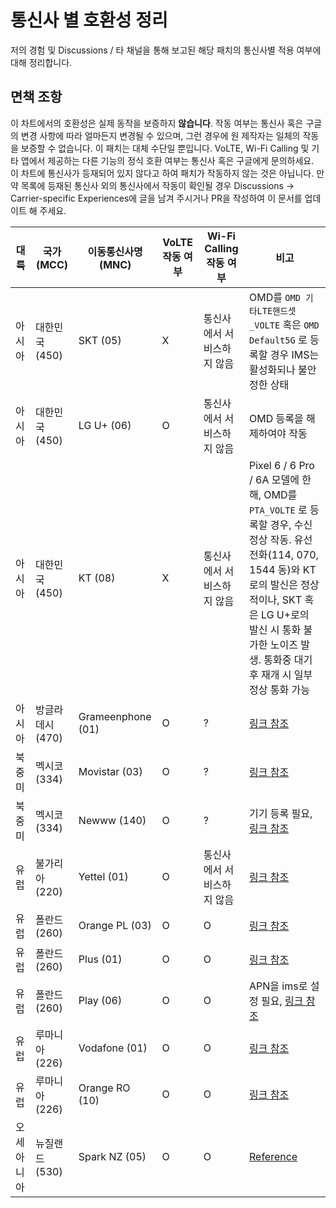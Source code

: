 # 통신사 별 호환성 정리

저의 경험 및 Discussions / 타 채널을 통해 보고된 해당 패치의 통신사별 적용 여부에 대해 정리합니다.

## 면책 조항

이 차트에서의 호환성은 실제 동작을 보증하지 **않습니다**. 작동 여부는 통신사 혹은 구글의 변경 사항에 따라 얼마든지 변경될 수 있으며, 그런 경우에 원 제작자는 일체의 작동을 보증할 수 없습니다. 이 패치는 대체 수단일 뿐입니다. VoLTE, Wi-Fi Calling 및 기타 앱에서 제공하는 다른 기능의 정식 호환 여부는 통신사 혹은 구글에게 문의하세요.  
이 차트에 통신사가 등재되어 있지 않다고 하여 패치가 작동하지 않는 것은 아닙니다. 만약 목록에 등재된 통신사 외의 통신사에서 작동이 확인될 경우 Discussions -> Carrier-specific Experiences에 글을 남겨 주시거나 PR을 작성하여 이 문서를 업데이트 해 주세요.

| 대륙   | 국가 (MCC)       | 이동통신사명 (MNC) | VoLTE 작동 여부 | Wi-Fi Calling 작동 여부    | 비고                                                                                                                                                                     |
| ------ | ---------------- | ------------------ | --------------- | -------------------------- |------------------------------------------------------------------------------------------------------------------------------------------------------------------------|
| 아시아 | 대한민국 (450)   | SKT (05)           | X               | 통신사에서 서비스하지 않음 | OMD를 `OMD 기타LTE핸드셋_VOLTE` 혹은 `OMD Default5G` 로 등록할 경우 IMS는 활성화되나 불안정한 상태                                                                                               |
| 아시아 | 대한민국 (450)   | LG U+ (06)         | O               | 통신사에서 서비스하지 않음 | OMD 등록을 해제하여야 작동                                                                                                                                                       |
| 아시아 | 대한민국 (450)   | KT (08)            | X               | 통신사에서 서비스하지 않음 | Pixel 6 / 6 Pro / 6A 모델에 한해, OMD를 `PTA_VOLTE` 로 등록할 경우, 수신 정상 작동. 유선전화(114, 070, 1544 동)와 KT로의 발신은 정상적이나, SKT 혹은 LG U+로의 발신 시 통화 불가한 노이즈 발생. 통화중 대기 후 재개 시 일부 정상 통화 가능 |
| 아시아 | 방글라데시 (470) | Grameenphone (01)  | O               | ?                          | [링크 참조](https://github.com/kyujin-cho/pixel-volte-patch/discussions/1#discussioncomment-4940003)                                                                       |
| 북중미 | 멕시코 (334)     | Movistar (03)      | O               | ?                          | [링크 참조](https://github.com/kyujin-cho/pixel-volte-patch/discussions/1#discussioncomment-5014817)                                                                       |
| 북중미 | 멕시코 (334)     | Newww (140)        | O               | ?                          | 기기 등록 필요, [링크 참조](https://github.com/kyujin-cho/pixel-volte-patch/discussions/1#discussioncomment-4988569)                                                             |
| 유럽   | 불가리아 (220)   | Yettel (01)        | O               | 통신사에서 서비스하지 않음 | [링크 참조](https://github.com/kyujin-cho/pixel-volte-patch/discussions/1#discussioncomment-5012767)                                                                       |
| 유럽   | 폴란드 (260)     | Orange PL (03)     | O               | O                          | [링크 참조](https://github.com/kyujin-cho/pixel-volte-patch/issues/17)                                                                                                     |
| 유럽   | 폴란드 (260)     | Plus (01)          | O               | O                          | [링크 참조](https://github.com/kyujin-cho/pixel-volte-patch/issues/17)                                                                                                     |
| 유럽   | 폴란드 (260)     | Play (06)          | O               | O                          | APN을 ims로 설정 필요, [링크 참조](https://github.com/kyujin-cho/pixel-volte-patch/issues/17)                                                                                    |
| 유럽   | 루마니아 (226)   | Vodafone (01)      | O               | O                          | [링크 참조](https://github.com/kyujin-cho/pixel-volte-patch/discussions/6)                                                                                                 |
| 유럽   | 루마니아 (226)   | Orange RO (10)     | O               | O                          | [링크 참조](https://github.com/kyujin-cho/pixel-volte-patch/discussions/6)                                                                                                 
| 오세아니아          | 뉴질랜드  (530)       | Spark NZ (05) | O                   | O                                       | [Reference](https://github.com/kyujin-cho/pixel-volte-patch/discussions/1#discussioncomment-4940003)                                                                   |
